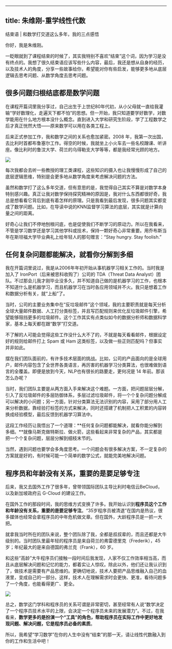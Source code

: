 
---
title: 朱维刚-重学线性代数
---

结束语 | 和数学打交道这么多年，我的三点感悟

你好，我是朱维刚。

一眨眼就到了课程结束的时候了，其实我特别不喜欢“结束”这个词，因为学习是没有终点的。我想了很久结束语应该写些什么内容，最后，我还是想从自身的经历，以及技术人的角度，分享一些故事给你，希望能对你有些启发，能够更多地从底层逻辑去思考问题、从数学角度去思考问题。

## 很多问题归根结底都是数学问题

在课程开篇词里我分享过，自己出生于上世纪80年代初，从小父母就一直给我灌输“学好数理化，走遍天下都不怕”的思想。但一开始，我只知道要学好数学，对数学能用在什么地方根本没什么概念。直到进入大学和研究生阶段，学了工程数学之后才真正恍然大悟——原来数学可以用在各类工程上。

后来正式参加工作，我和数学之间的关系也愈加紧密。2008 年，我第一次出国，去比利时首都布鲁塞尔工作。得空的时候，我就坐上小火车去一些名校蹭课、听讲座。像比利时的鲁汶大学、荷兰的乌得勒支大学等等，都是我经常光顾的地方。

![](https://static001.geekbang.org/resource/image/fd/2c/fd44286cafa1f6a3f31310d1be3e992c.png)

每次我都会去听一些教授的理工类课程，这些知识的摄入也让我慢慢形成了自己的底层逻辑思维，特别是会更多地从数学角度来考虑解决问题的方法。

虽然和数学打了这么多年交道，但有意思的是，我觉得自己其实不算是对数学本身特别感兴趣。真正让我对数学保持探究精神的原因是，我对什么东西都很好奇，我总是想看看它背后到底有着怎样的原理。只是我看到最后发现，很多问题其实都变成了数学问题。比如，在导读中说的KNN监督学习算法的底层，其实就是计算向量之间的距离。

<!-- [[[read_end]]] -->

好奇心让我们不停地刨根问底，也是促使我们不断学习的原动力。所以在我看来，不管是学习数学还是学习其他学科或技术，保持一颗好奇心非常重要。用乔布斯当年在斯坦福大学毕业典礼上给年轻人的那句赠言：“Stay hungry. Stay foolish.”

## 任何复杂问题都能解决，就看你分解到多细

我在开篇词里说过，我是从2006年年初开始从事机器学习相关工作的。当时我是加入了 IronPort（后来被思科收购了）公司的 TDA（Threat Data Analyst）团队。不过那会儿我才刚毕业没多久，并不知道自己做的是机器学习的工作，也根本不知道什么是机器学习，而且机器学习在当时各应用领域并不火。我只是想着工作和数据分析有关，就“上船”了。

当时，公司的主要业务集中在“反垃圾邮件”这个领域，我的主要职责就是每天分析全球大量邮件数据、人工打分类标签，并且写匹配规则来优化反垃圾邮件引擎，希望能够阻挡更多的垃圾邮件。这个工作其实有点类似如今的数据分析师和数据科学家，基本上每天都在跟“数学”打交道。

不了解的人可能会觉得这些工作没什么大不了的，不就是每天看看邮件，根据设定好的规则给邮件打上 Spam 或 Ham 这类标签，以及做一些正则匹配吗？但事实并非如此。

摆在我们团队面前的，有许多技术层面的挑战。比如，公司的产品面向的是全球用户，邮件内容包含了全世界各类语言，再厉害的机器学习分类算法，也很难做到语言的全覆盖。即便是放到今天，NLP也有很长的路要走，更何况是 14 年前。那该怎么办呢？

当时，我们团队主要是从两方面入手来解决这个难题。一方面，把问题层层分解，引入了反垃圾邮件的多层防御体系，多层过滤垃圾邮件，将一个个复杂问题分解成可以解决的小问题；另一方面，针对分类算法无法识别的内容，采用了部分用人工来分析数据，靠经验打标签的方式来解决，同时还搭建了机制把人工积累的内容转换成经验模型，最后反馈到机器学习算法中。

这段工作经历让我悟出了一个道理：**任何复杂问题都能解决，就看你能分解到多细。**就像马斯克做特斯拉、做火箭，这些看起来非常复杂的产品，其实都是把一个个复杂问题，层层分解到细枝末节的。

当然，遇到问题也要学会多角度思考。一个问题会有很多解决方案，不一定复杂的方案就是好的，有时候可能一个简单的数学公式，就能完美地解决问题。

## 程序员和年龄没有关系，重要的是要足够专注

后来，我又去国外工作了很多年，曾带领国际团队主导比利时电信云BeCloud，以及新加坡政府云 G-Cloud 的建设工作。

在国外工作的那段时间，我的思维方式变换了许多。我开始认识到**程序员这个工作和年龄没有关系，重要的是要足够专注**。“35岁程序员被清退”在国内是热议，很多媒体也经常会拿程序员的中年危机做文章。但在国外，大龄程序员是一抓一大把。

就拿我当时所在的团队来说，整个团队除了我，全都是叔叔辈的，而且还都是大牛级别的。当时团队里最年轻的程序员是来自荷兰的弗雷德里克（Frederik），45 岁；年纪最大的是来自德国的弗兰克（Frank），60 岁。

和这些“高龄”大牛程序员们接触一段时间后我发现，人家不仅工作效率相当高，而且从底层解决问题和记忆的能力，都着实让人惊叹。除此以外，他们还让我认识到了，做技术是需要有产品思维的。更确切地说，技术人要把产品思维融入自己的血液里，变成自己的一部分。这样，技术人在理解需求时会更快、更准，看待问题多了一个角度，也能看得更广、更全。

[![](https://static001.geekbang.org/resource/image/f4/96/f43ec5c9093635eb372a8ff2b6506996.jpg)](https://jinshuju.net/f/s0nXMW)

总之，数学这门学科和程序员的关系可谓是非常密切，甚至经常有人说“数学决定了一个程序员技术水平的上限，会决定一个程序员未来的发展潜力”。不过，在我看来，**数学更多的是扮演一个“工具”的角色，帮助程序员在实际工作中更好地发现问题、解决问题，它是程序员必备的素质**。

所以，我希望“学习数学”在你的人生中没有“结束”的那一天，请让线性代数融入到你的工作和生活中吧！
    
